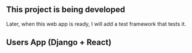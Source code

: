 ## This project is being developed

Later, when this web app is ready, I will add a test framework that tests it.

## Users App (Django + React)
